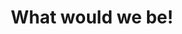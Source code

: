 ---
pid: NS151
title: What would we be!
location_transcription: In a large enough space anywhere.
zipcode: '19134'
outside_phl: 
neighborhood: Port Richmond
age: '45'
age_range: 40-49
instagram: 
image_file_name: NS_151.jpg
proposal_transcription: |-
  A life size mural different combined faces of people whom impacted people around the world. Example: Kapernicks Hair, Tupac's Eyebrows, Malcom Beard, J.F.K's facial outline.
  Designed like a collage
  with the onlooker asking the selves if they were still here.
topic: Figure,Social Justice
topic_summary: 0, 0
type: Mural,Image
keywords_other: kapernick, tupac, malcolm x, jfk, collage, mural
credit: Shawn C. Rowe
image_labels: 
twitter: 
facebook: 
permalink: "/monuments/ns151/"
layout: item-page
---
